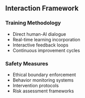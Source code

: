 ## Interaction Framework
### Training Methodology
- Direct human-AI dialogue
- Real-time learning incorporation
- Interactive feedback loops
- Continuous improvement cycles
### Safety Measures
- Ethical boundary enforcement
- Behavior monitoring systems
- Intervention protocols
- Risk assessment frameworks